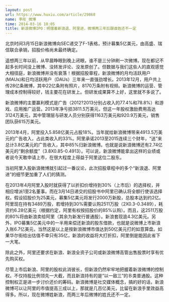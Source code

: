 ```yaml
---
layout: post
url: https://www.huxiu.com/article/29868
name: 李彤_微博
time: 2014-03-16 18:05
title: 新浪微博IPO：明摆着新浪退、阿里进，微博两三年后跟谁姓还不一定
---
```

北京时间3月15日新浪微博向SEC递交了F-1表格，预计募集5亿美元，由高盛、瑞信联合承销，招股价格尚未最终确定。

遥想两三年以前，从早晨睁眼到晚上闭眼，谁不是三分钟刷一次微博。现在都记不起多长时间没上微博、没转发评论、没发原创了。但数据与我们这些人的直观感觉大相径庭，新浪微博并没有衰落！根据招股章程，新浪微博的月均活跃用户(MAUs)和日均活跃用户（DAUs）三年来一直强劲增长。2013年12月，用户共上传28亿条微博，其中22亿条附有照片，8170万条附有视频。新浪微博的运营、管理成本控制得较好，钱主要花在研发上。但研发成果算不上好，这里就不多说了。

新浪微博的主要赢利模式是广告（2012?2013分别占收入的77.4%和78.8%）和游戏、应用推广运营。2013年净亏损3811.5万美元，但这一年股权激励费用高达3124万美元，其中管理层与研发人员分别获得1163万美元和920.9万美元，销售团队获615万美元。

2013年4月，阿里投入5.858亿美元占股18%。当年就给新浪微博带来4913.5万美元的广告收入，占此类收入的33%。阿里承诺2013至2015连续三个财年，“送”来总计3.8亿美元的广告收入，其中85%归新浪微博。也就是说新浪微博还有2.74亿美元的“剩余额度”（3.8X0.85-0.4913）。可以说，新浪微博能拿出这样的业绩或者说今天敢申请上市，在很大程度上得益于阿里这位二股东。

当初阿里入股新浪微博就引起过一番议论，此次招股章程中的多个“新浪退、阿里进”的细节更加重了人们的猜测。

在2013年4月阿里入股时就获得了以折扣价增持到30%（上市后）的选择权，并相应增派1至2名董事。而在3月14日递交的招股书中阿里已确认将全额行使该选择权。假设招股价为25美元，募集5亿美元将发行2000万新股，总股本达到约2亿。阿里现在持有3489万股，若增持到30%需要认购2511万股（2X0.3-0.3489），耗资约6.28亿美元（根据约定，阿里有权按招股价的85%认购）。而且，这2511万股的80%将由新浪卖给阿里（其余为新发行普通股）。新浪套现逾4.3亿美元。另外，IPO募集5亿美元中的一半用来偿还新浪的股东借款，也就是说微博上市新浪入账6.7亿美元，当然这是以上是按新浪微博市值达到50亿美元打的如意算盘。如果华尔街给出估值不幸只有35亿，新浪的收益将大打折扣，阿里倒是能因此省下一大笔。

除此之外，阿里还要求在新浪、新浪全资子公司或新浪微博高管出售股票时享有优先购买权。

尽管上市后新浪、阿里的股权此消彼长，但新浪仍然牢牢地把握着新浪微博的控制权。不仅持股比例领先一大截，而且新浪持有的是“以一敌三”的Ｂ类普通股。这种控制权正是进一步讨价还价的筹码。新浪微博是社交媒体概念，搞的好的话，新浪微博可以让阿里的市值提高三成以上，那就是几百亿美元，比留在新浪手里效益高得多。所以，现在微博姓新浪，而两三年后微博的姓氏还不一定。

